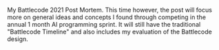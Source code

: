 My Battlecode 2021 Post Mortem. This time however, the post will focus more on general ideas and concepts I found through competing in the annual 1 month AI programming sprint. It will still have the traditional "Battlecode Timeline" and also includes my evaluation of the Battlecode design.


